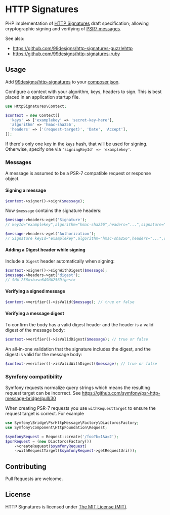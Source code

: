 HTTP Signatures
===

PHP implementation of [HTTP Signatures][draft03] draft specification;
allowing cryptographic signing and verifying of [PSR7 messages][psr7].

See also:

* https://github.com/99designs/http-signatures-guzzlehttp
* https://github.com/99designs/http-signatures-ruby


Usage
---

Add [99designs/http-signatures][package] to your [composer.json][composer].

Configure a context with your algorithm, keys, headers to sign.
This is best placed in an application startup file.

```php
use HttpSignatures\Context;

$context = new Context([
  'keys' => ['examplekey' => 'secret-key-here'],
  'algorithm' => 'hmac-sha256',
  'headers' => ['(request-target)', 'Date', 'Accept'],
]);
```

If there's only one key in the `keys` hash, that will be used for signing.
Otherwise, specify one via `'signingKeyId' => 'examplekey'`.

### Messages

A message is assumed to be a PSR-7 compatible request or response object.

#### Signing a message

```php
$context->signer()->sign($message);
```

Now `$message` contains the signature headers:

```php
$message->headers->get('Signature');
// keyId="examplekey",algorithm="hmac-sha256",headers="...",signature="..."

$message->headers->get('Authorization');
// Signature keyId="examplekey",algorithm="hmac-sha256",headers="...",signature="..."
```

#### Adding a Digest header while signing

Include a ```Digest``` header automatically when signing:

```php
$context->signer()->signWithDigest($message);
$message->headers->get('digest');
// SHA-256=<base64SHA256Digest>
```

#### Verifying a signed message

```php
$context->verifier()->isValid($message); // true or false
```

#### Verifying a message digest

To confirm the body has a valid digest header and the header is a valid digest
of the message body:

```php
$context->verifier()->isValidDigest($message); // true or false
```

An all-in-one validation that the signature includes the digest, and the digest
is valid for the message body:


```php
$context->verifier()->isValidWithDigest($message); // true or false
```

### Symfony compatibility

Symfony requests normalize query strings which means the resulting request target can be incorrect. See https://github.com/symfony/psr-http-message-bridge/pull/30

When creating PSR-7 requests you use `withRequestTarget` to ensure the request target is correct. For example

```php
use Symfony\Bridge\PsrHttpMessage\Factory\DiactorosFactory;
use Symfony\Component\HttpFoundation\Request;

$symfonyRequest = Request::create('/foo?b=1&a=2');
$psrRequest = (new DiactorosFactory())
	->createRequest($symfonyRequest)
	->withRequestTarget($symfonyRequest->getRequestUri());
```

## Contributing

Pull Requests are welcome.

[draft03]: http://tools.ietf.org/html/draft-cavage-http-signatures-03
[Symfony\Component\HttpFoundation\Request]: https://github.com/symfony/HttpFoundation/blob/master/Request.php
[composer]: https://getcomposer.org/
[package]: https://packagist.org/packages/99designs/http-signatures
[psr7]: http://www.php-fig.org/psr/psr-7/

## License

HTTP Signatures is licensed under [The MIT License (MIT)](LICENSE).
